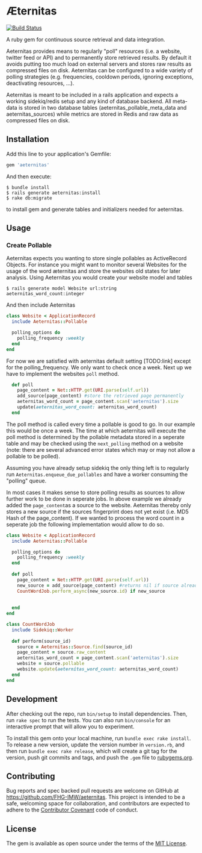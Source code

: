 # Æternitas 

[![Build Status](https://travis-ci.org/FHG-IMW/aeternitas.svg?branch=master)](https://travis-ci.org/FHG-IMW/aeternitas)

A ruby gem for continuous source retrieval and data integration.

Aeternitas provides means to regularly "poll" resources (i.e. a website, twitter feed or API) and to permanently store retrieved results.
By default it avoids putting too much load on external servers and stores raw results as compressed files on disk.
Aeternitas can be configured to a wide variety of polling strategies (e.g. frequencies, cooldown periods, ignoring exceptions, deactivating resources, ...).

Aeternitas is meant to be included in a rails application and expects a working sidekiq/redis setup and any kind of database backend.
All meta-data is stored in two database tables (aeternitas_pollable_meta_data and aeternitas_sources) while metrics are stored in Redis
and raw data as compressed files on disk.

## Installation

Add this line to your application's Gemfile:

```ruby
gem 'aeternitas'
```

And then execute:

    $ bundle install
    $ rails generate aeternitas:install
    $ rake db:migrate

to install gem and generate tables and initializers needed for aeternitas.

## Usage

### Create Pollable

Aeternitas expects you wanting to store single pollables as ActiveRecord Objects. For instance you might want to
monitor several Websites for the usage of the word æternitas and store the websites old states for later analysis.
Using Aeternitas you would create your website model and tables

    $ rails generate model Website url:string aeternitas_word_count:integer

And then include Aeternitas


```ruby
class Website < ApplicationRecord
  include Aeternitas::Pollable

  polling_options do
    polling_frequency :weekly
  end
end
```

For now we are satisfied with aeternitas default setting [TODO:link] except for the polling_frequency. We only want to 
check once a week.
Next up we have to implement the websites `poll` method.

```ruby
  def poll
    page_content = Net::HTTP.get(URI.parse(self.url))
    add_source(page_content) #store the retrieved page permanently
    aeternitas_word_count = page_content.scan('aeternitas').size
    update(aeternitas_word_count: aeternitas_word_count)
  end
```

The poll method is called every time a pollable is good to go. In our example this would be once a week. The time at which
aeternitas will execute the poll method is determined by the pollable metadata stored in a seperate table and may be
checked using the `next_polling` method on a website (note: there are several advanced error states which may or may not
allow a pollable to be polled).

Assuming you have already setup sidekiq the only thing left is to regularly run `Aeternitas.enqueue_due_pollables`
and have a worker consuming the "polling" queue.

In most cases it makes sense to store polling results as sources to allow further work to be done in seperate jobs.
In above example we already added the `page_content`as a source to the website. Aeternitas thereby only stores a new source
if the sources fingerprint does not yet exist (i.e. MD5 Hash of the page_content). If we wanted to process the word count in 
a seperate job the following implementation would allow to do so.

```ruby
class Website < ApplicationRecord
  include Aeternitas::Pollable

  polling_options do
    polling_frequency :weekly
  end
  
  def poll
    page_content = Net::HTTP.get(URI.parse(self.url))
    new_source = add_source(page_content) #returns nil if source already exists
    CountWordJob.perform_async(new_source.id) if new_source
    
    
  end
end

class CountWordJob
  include Sidekiq::Worker
  
  def perform(source_id)
    source = Aeternitas::Source.find(source_id)
    page_content = source.raw_content
    aeternitas_word_count = page_content.scan('aeternitas').size
    website = source.pollable
    website.update(aeternitas_word_count: aeternitas_word_count)
  end
end
```

## Development

After checking out the repo, run `bin/setup` to install dependencies. Then, run `rake spec` to run the tests. You can also run `bin/console` for an interactive prompt that will allow you to experiment.

To install this gem onto your local machine, run `bundle exec rake install`. To release a new version, update the version number in `version.rb`, and then run `bundle exec rake release`, which will create a git tag for the version, push git commits and tags, and push the `.gem` file to [rubygems.org](https://rubygems.org).

## Contributing

Bug reports and spec backed pull requests are welcome on GitHub at https://github.com/FHG-IMW/aeternitas. This project is intended to be a safe, welcoming space for collaboration, and contributors are expected to adhere to the [Contributor Covenant](http://contributor-covenant.org) code of conduct.


## License

The gem is available as open source under the terms of the [MIT License](http://opensource.org/licenses/MIT).

